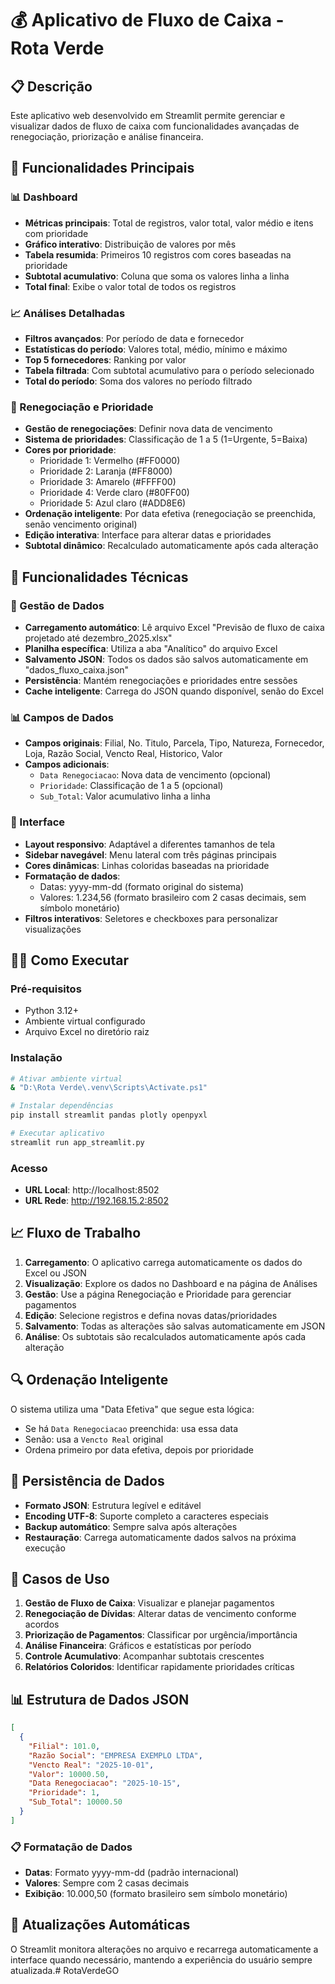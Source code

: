 # 💰 Aplicativo de Fluxo de Caixa - Rota Verde

## 📋 Descrição

Este aplicativo web desenvolvido em Streamlit permite gerenciar e visualizar dados de fluxo de caixa com funcionalidades avançadas de renegociação, priorização e análise financeira.

## 🚀 Funcionalidades Principais

### 📊 Dashboard
- **Métricas principais**: Total de registros, valor total, valor médio e itens com prioridade
- **Gráfico interativo**: Distribuição de valores por mês
- **Tabela resumida**: Primeiros 10 registros com cores baseadas na prioridade
- **Subtotal acumulativo**: Coluna que soma os valores linha a linha
- **Total final**: Exibe o valor total de todos os registros

### 📈 Análises Detalhadas
- **Filtros avançados**: Por período de data e fornecedor
- **Estatísticas do período**: Valores total, médio, mínimo e máximo
- **Top 5 fornecedores**: Ranking por valor
- **Tabela filtrada**: Com subtotal acumulativo para o período selecionado
- **Total do período**: Soma dos valores no período filtrado

### 🔄 Renegociação e Prioridade
- **Gestão de renegociações**: Definir nova data de vencimento
- **Sistema de prioridades**: Classificação de 1 a 5 (1=Urgente, 5=Baixa)
- **Cores por prioridade**:
  - Prioridade 1: Vermelho (#FF0000)
  - Prioridade 2: Laranja (#FF8000)
  - Prioridade 3: Amarelo (#FFFF00)
  - Prioridade 4: Verde claro (#80FF00)
  - Prioridade 5: Azul claro (#ADD8E6)
- **Ordenação inteligente**: Por data efetiva (renegociação se preenchida, senão vencimento original)
- **Edição interativa**: Interface para alterar datas e prioridades
- **Subtotal dinâmico**: Recalculado automaticamente após cada alteração

## 🔧 Funcionalidades Técnicas

### 📁 Gestão de Dados
- **Carregamento automático**: Lê arquivo Excel "Previsão de fluxo de caixa projetado até dezembro_2025.xlsx"
- **Planilha específica**: Utiliza a aba "Analítico" do arquivo Excel
- **Salvamento JSON**: Todos os dados são salvos automaticamente em "dados_fluxo_caixa.json"
- **Persistência**: Mantém renegociações e prioridades entre sessões
- **Cache inteligente**: Carrega do JSON quando disponível, senão do Excel

### 📊 Campos de Dados
- **Campos originais**: Filial, No. Titulo, Parcela, Tipo, Natureza, Fornecedor, Loja, Razão Social, Vencto Real, Historico, Valor
- **Campos adicionais**:
  - `Data Renegociacao`: Nova data de vencimento (opcional)
  - `Prioridade`: Classificação de 1 a 5 (opcional)
  - `Sub_Total`: Valor acumulativo linha a linha

### 🎨 Interface
- **Layout responsivo**: Adaptável a diferentes tamanhos de tela
- **Sidebar navegável**: Menu lateral com três páginas principais
- **Cores dinâmicas**: Linhas coloridas baseadas na prioridade
- **Formatação de dados**:
  - Datas: yyyy-mm-dd (formato original do sistema)
  - Valores: 1.234,56 (formato brasileiro com 2 casas decimais, sem símbolo monetário)
- **Filtros interativos**: Seletores e checkboxes para personalizar visualizações

## 🏃‍♂️ Como Executar

### Pré-requisitos
- Python 3.12+
- Ambiente virtual configurado
- Arquivo Excel no diretório raiz

### Instalação
```bash
# Ativar ambiente virtual
& "D:\Rota Verde\.venv\Scripts\Activate.ps1"

# Instalar dependências
pip install streamlit pandas plotly openpyxl

# Executar aplicativo
streamlit run app_streamlit.py
```

### Acesso
- **URL Local**: http://localhost:8502
- **URL Rede**: http://192.168.15.2:8502

## 📈 Fluxo de Trabalho

1. **Carregamento**: O aplicativo carrega automaticamente os dados do Excel ou JSON
2. **Visualização**: Explore os dados no Dashboard e na página de Análises
3. **Gestão**: Use a página Renegociação e Prioridade para gerenciar pagamentos
4. **Edição**: Selecione registros e defina novas datas/prioridades
5. **Salvamento**: Todas as alterações são salvas automaticamente em JSON
6. **Análise**: Os subtotais são recalculados automaticamente após cada alteração

## 🔍 Ordenação Inteligente

O sistema utiliza uma "Data Efetiva" que segue esta lógica:
- Se há `Data Renegociacao` preenchida: usa essa data
- Senão: usa a `Vencto Real` original
- Ordena primeiro por data efetiva, depois por prioridade

## 💾 Persistência de Dados

- **Formato JSON**: Estrutura legível e editável
- **Encoding UTF-8**: Suporte completo a caracteres especiais
- **Backup automático**: Sempre salva após alterações
- **Restauração**: Carrega automaticamente dados salvos na próxima execução

## 🎯 Casos de Uso

1. **Gestão de Fluxo de Caixa**: Visualizar e planejar pagamentos
2. **Renegociação de Dívidas**: Alterar datas de vencimento conforme acordos
3. **Priorização de Pagamentos**: Classificar por urgência/importância
4. **Análise Financeira**: Gráficos e estatísticas por período
5. **Controle Acumulativo**: Acompanhar subtotais crescentes
6. **Relatórios Coloridos**: Identificar rapidamente prioridades críticas

## 📊 Estrutura de Dados JSON

```json
[
  {
    "Filial": 101.0,
    "Razão Social": "EMPRESA EXEMPLO LTDA",
    "Vencto Real": "2025-10-01",
    "Valor": 10000.50,
    "Data Renegociacao": "2025-10-15",
    "Prioridade": 1,
    "Sub_Total": 10000.50
  }
]
```

### 📋 Formatação de Dados
- **Datas**: Formato yyyy-mm-dd (padrão internacional)
- **Valores**: Sempre com 2 casas decimais
- **Exibição**: 10.000,50 (formato brasileiro sem símbolo monetário)

## 🔄 Atualizações Automáticas

O Streamlit monitora alterações no arquivo e recarrega automaticamente a interface quando necessário, mantendo a experiência do usuário sempre atualizada.#   R o t a V e r d e G O  
 